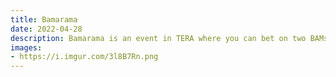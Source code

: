 ```yaml
---
title: Bamarama
date: 2022-04-28 
description: Bamarama is an event in TERA where you can bet on two BAMs from the overworld and win some gold.    
images: 
- https://i.imgur.com/3l8B7Rn.png
---
```

